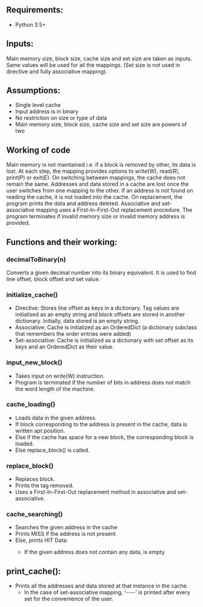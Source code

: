 
## Requirements:
- Python 3.5+


## Inputs:
Main memory size, block size, cache size and set size are taken as inputs. Same values will be used for all the mappings. (Set size is not used in directive and fully associative mapping).

## Assumptions:
- Single level cache
- Input address is in binary
- No restriction on size or type of data
- Main memory size, block size, cache size and set size are powers of two


## Working of code

Main memory is not maintained i.e. if a block is removed by other, its data is lost. At each step, the mapping provides options to write(W), read(R), print(P) or exit(E). On switching between mappings, the cache does not remain the same. Addresses and data stored in a cache are lost once the user switches from one mapping to the other. If an address is not found on reading the cache, it is not loaded into the cache. 
On replacement, the program prints the data and address deleted. Associative and set-associative mapping uses a First-In-First-Out replacement procedure.
The program terminates if invalid memory size or invalid memory address is provided.

## Functions and their working:

### decimalToBinary(n)
Converts a given decimal number into its binary equivalent. It is used to find line offset, block offset and set value.

### initialize_cache()
- Directive: Stores line offset as keys in a dictionary. Tag values are initialised as an empty string and block offsets are stored in another dictionary. Initially, data stored is an empty string.
- Associative: Cache is initialized as an OrderedDict (a dictionary subclass that remembers the order entries were added)
- Set-associative: Cache is initialized as a dictionary with set offset as its keys and an OrderedDict as their value.

### input_new_block()
- Takes input on write(W) instruction.
- Program is terminated if the number of bits in address does not match the word length of the machine.

### cache_loading()
- Loads data in the given address.
- If block corresponding to the address is present in the cache, data is written apt position.
- Else if the cache has space for a new block, the corresponding block is loaded.
- Else replace_block() is called.

### replace_block()
- Replaces block.
- Prints the tag removed.
- Uses a First-In-First-Out replacement method in associative and set-associative.

### cache_searching()
- Searches the given address in the cache
- Prints MISS if the address is not present
- Else, prints HIT Data: <data>
    - If the given address does not contain any data, <data> is empty
 
## print_cache():
- Prints all the addresses and data stored at that instance in the cache.
     - In the case of set-associative mapping, ‘----’ is printed after every set for the convenience of the user.


